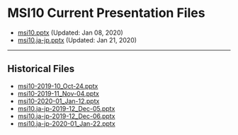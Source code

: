 <!--
This is a machine generated file,
and should not be edited,
as it will be overwritten with future updates.

If you have questions around this process
please contact Scott Cate
-->

# MSI10 Current Presentation Files

- [msi10.pptx](https://globaleventcdn.blob.core.windows.net/assets/msi/msi10/msi10.pptx) (Updated: Jan 08, 2020)
- [msi10.ja-jp.pptx](https://globaleventcdn.blob.core.windows.net/assets/msi/msi10/msi10.ja-jp.pptx) (Updated: Jan 21, 2020)
---
## Historical Files
- [msi10-2019-10_Oct-24.pptx](https://globaleventcdn.blob.core.windows.net/assets/msi/msi10/msi10-2019-10_Oct-24.pptx)
- [msi10-2019-11_Nov-04.pptx](https://globaleventcdn.blob.core.windows.net/assets/msi/msi10/msi10-2019-11_Nov-04.pptx)
- [msi10-2020-01_Jan-12.pptx](https://globaleventcdn.blob.core.windows.net/assets/msi/msi10/msi10-2020-01_Jan-12.pptx)
- [msi10.ja-jp-2019-12_Dec-05.pptx](https://globaleventcdn.blob.core.windows.net/assets/msi/msi10/msi10.ja-jp-2019-12_Dec-05.pptx)
- [msi10.ja-jp-2019-12_Dec-06.pptx](https://globaleventcdn.blob.core.windows.net/assets/msi/msi10/msi10.ja-jp-2019-12_Dec-06.pptx)
- [msi10.ja-jp-2020-01_Jan-22.pptx](https://globaleventcdn.blob.core.windows.net/assets/msi/msi10/msi10.ja-jp-2020-01_Jan-22.pptx)


